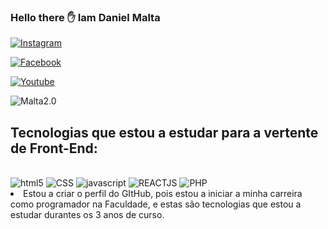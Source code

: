 
### Hello there ✋ Iam Daniel Malta



[![Instagram](https://img.shields.io/badge/Instagram-E4405F?style=for-the-badge&logo=instagram&logoColor=white)](https://www.instagram.com/okkmalta/)

[![Facebook](https://img.shields.io/badge/Facebook-1877F2?style=for-the-badge&logo=facebook&logoColor=white)](https://www.facebook.com/DanielMSuarez)

[![Youtube](https://img.shields.io/badge/YouTube-FF0000?style=for-the-badge&logo=youtube&logoColor=white)](https://www.youtube.com/channel/UCLp-NTD_mFKj6XGlWiR-KyA)


![Malta2.0](https://github-readme-stats.vercel.app/api?username=Maltinss&show_icons=true&theme=radical)

## Tecnologias que estou a estudar para a vertente de Front-End:

<div style="display: inline_block"><br/>
<img aling="center" alt="html5" src="https://img.shields.io/badge/HTML5-E34F26?style=for-the-badge&logo=html5&logoColor=white" />

<img aling="center" alt="CSS" src="https://img.shields.io/badge/CSS3-1572B6?style=for-the-badge&logo=css3&logoColor=white" />

<img aling="center" alt="javascript" src="https://img.shields.io/badge/JavaScript-323330?style=for-the-badge&logo=javascript&logoColor=F7DF1E" />

<img aling="center" alt="REACTJS" src="https://img.shields.io/badge/React-20232A?style=for-the-badge&logo=react&logoColor=61DAFB" />

<img aling="center" alt="PHP" src="https://img.shields.io/badge/PHP-777BB4?style=for-the-badge&logo=php&logoColor=white" />

</DIV>

<li> Estou a criar o perfil do GItHub, pois estou a iniciar a minha carreira como programador na Faculdade, e estas são tecnologias que estou a estudar durantes os 3 anos de curso. </li>
